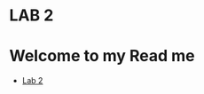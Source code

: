 # LAB 2

<h1>Welcome to my Read me</h1>
<ul>
<li><a href="Lab 2/index.html" target="_blank">Lab 2</a></li>
</ul>